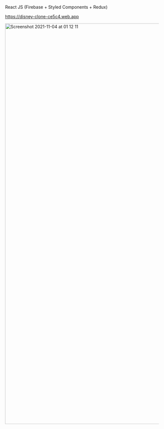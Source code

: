 React JS (Firebase + Styled Components + Redux)

https://disney-clone-ce5c4.web.app

<img width="1309" alt="Screenshot 2021-11-04 at 01 12 11" src="https://user-images.githubusercontent.com/53528392/140236121-729e89ad-f2bc-4f2f-af24-ce420e25984f.png">
